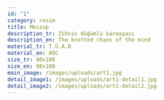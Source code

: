 ```yaml
---
id: "1"
category: resim
title: Meczup
description_tr: Zihnin düğümlü karmaşası
description_en: The knotted chaos of the mind
material_tr: T.Ü.A.B
material_en: AOC
size_tr: 80x100
size_en: 80x100
main_image: /images/uploads/art1.jpg
detail_image1: /images/uploads/art1-detail1.jpg
detail_image2: /images/uploads/art1-detail2.jpg
---
```

